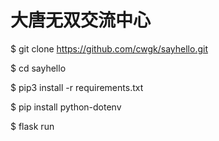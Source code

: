 # 大唐无双交流中心
$ git clone https://github.com/cwgk/sayhello.git

$ cd sayhello 

$ pip3 install -r requirements.txt 

$ pip install python-dotenv 

$ flask run

